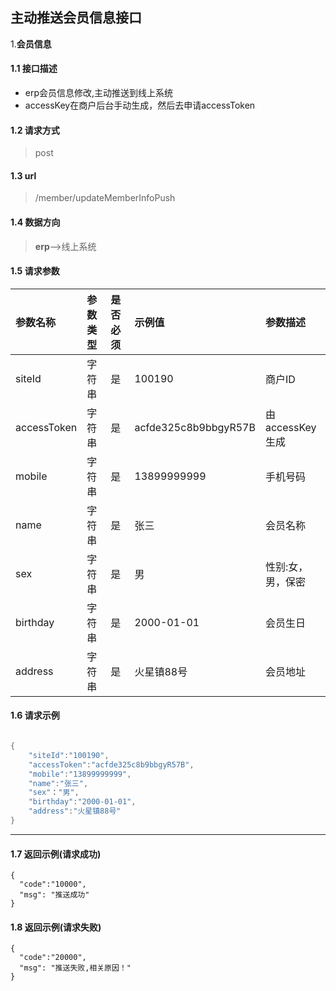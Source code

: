 

## 主动推送会员信息接口





1.**会员信息**

#### 1.1 接口描述

* erp会员信息修改,主动推送到线上系统
* accessKey在商户后台手动生成，然后去申请accessToken

#### 1.2 请求方式

> post

#### 1.3 url

> /member/updateMemberInfoPush

#### 1.4 数据方向

> **erp**-->线上系统

#### 1.5 请求参数

| 参数名称    | 参数类型 | 是否必须 | 示例值               | 参数描述          |
| :---------- | :------- | :------- | :------------------- | :---------------- |
| siteId      | 字符串   | 是       | 100190               | 商户ID            |
| accessToken | 字符串   | 是       | acfde325c8b9bbgyR57B | 由accessKey生成   |
| mobile      | 字符串   | 是       | 13899999999          | 手机号码          |
| name        | 字符串   | 是       | 张三                 | 会员名称          |
| sex         | 字符串   | 是       | 男                   | 性别:女，男，保密 |
| birthday    | 字符串   | 是       | 2000-01-01           | 会员生日          |
| address     | 字符串   | 是       | 火星镇88号           | 会员地址          |

#### 1.6 请求示例

```java

{	
    "siteId":"100190",
    "accessToken":"acfde325c8b9bbgyR57B",
    "mobile":"13899999999",
    "name":"张三",
    "sex"："男",
    "birthday":"2000-01-01",
    "address":"火星镇88号"
}

```

----



#### 1.7 返回示例(请求成功)

```
{
  "code":"10000",
  "msg": "推送成功"
}
```

#### 1.8 返回示例(请求失败)

```
{
  "code":"20000",
  "msg": "推送失败,相关原因！"
}
```
